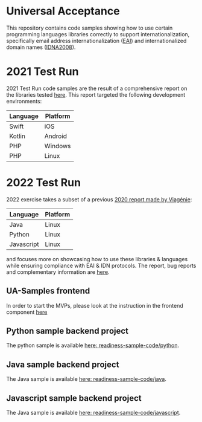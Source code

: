 # Universal Acceptance

This repository contains code samples showing how to use certain programming languages libraries correctly to support
internationalization, specifically email address
internationalization ([EAI](https://datatracker.ietf.org/doc/html/rfc6530)) and internationalized domain
names ([IDNA2008](https://datatracker.ietf.org/doc/html/rfc5890)).

# 2021 Test Run

2021 Test Run code samples are the result of a comprehensive report on the libraries tested [here](2021/README.md).
This report targeted the following development environments:

| Language | Platform |
|----------|----------|
| Swift    | iOS      |
| Kotlin   | Android  |
| PHP      | Windows  |
| PHP      | Linux    |

# 2022 Test Run

2022 exercise takes a subset of a previous [2020 report made by Viagénie](https://viagenie.ca/ua):

| Language   | Platform |
|------------|----------|
| Java       | Linux    |
| Python     | Linux    |
| Javascript | Linux    |

and focuses more on showcasing how to use these libraries & languages while ensuring compliance with EAI & IDN protocols.
The report, bug reports and complementary information are [here](2022/README.md).

## UA-Samples frontend

In order to start the MVPs, please look at the instruction in the frontend component [here](./readiness-sample-code/ui/README.md)

## Python sample backend project

The python sample is available [here: readiness-sample-code/python](./readiness-sample-code/python/README.md).

## Java sample backend project

The Java sample is available [here: readiness-sample-code/java](./readiness-sample-code/java/README.md).

## Javascript sample backend project

The Java sample is available [here: readiness-sample-code/javascript](./readiness-sample-code/javascript/README.md).